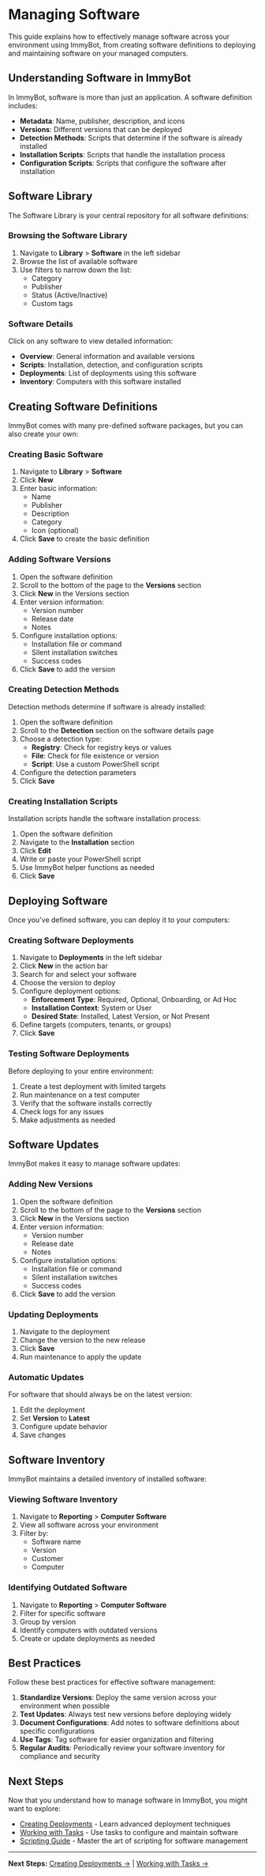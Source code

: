 # Managing Software

This guide explains how to effectively manage software across your environment using ImmyBot, from creating software definitions to deploying and maintaining software on your managed computers.

## Understanding Software in ImmyBot

In ImmyBot, software is more than just an application. A software definition includes:

- **Metadata**: Name, publisher, description, and icons
- **Versions**: Different versions that can be deployed
- **Detection Methods**: Scripts that determine if the software is already installed
- **Installation Scripts**: Scripts that handle the installation process
- **Configuration Scripts**: Scripts that configure the software after installation

## Software Library

The Software Library is your central repository for all software definitions:

### Browsing the Software Library

1. Navigate to **Library** > **Software** in the left sidebar
2. Browse the list of available software
3. Use filters to narrow down the list:
   - Category
   - Publisher
   - Status (Active/Inactive)
   - Custom tags

### Software Details

Click on any software to view detailed information:

- **Overview**: General information and available versions
- **Scripts**: Installation, detection, and configuration scripts
- **Deployments**: List of deployments using this software
- **Inventory**: Computers with this software installed

## Creating Software Definitions

ImmyBot comes with many pre-defined software packages, but you can also create your own:

### Creating Basic Software

1. Navigate to **Library** > **Software**
2. Click **New**
3. Enter basic information:
   - Name
   - Publisher
   - Description
   - Category
   - Icon (optional)
4. Click **Save** to create the basic definition

### Adding Software Versions

1. Open the software definition
2. Scroll to the bottom of the page to the **Versions** section
3. Click **New** in the Versions section
4. Enter version information:
   - Version number
   - Release date
   - Notes
5. Configure installation options:
   - Installation file or command
   - Silent installation switches
   - Success codes
6. Click **Save** to add the version

### Creating Detection Methods

Detection methods determine if software is already installed:

1. Open the software definition
2. Scroll to the **Detection** section on the software details page
3. Choose a detection type:
   - **Registry**: Check for registry keys or values
   - **File**: Check for file existence or version
   - **Script**: Use a custom PowerShell script
4. Configure the detection parameters
5. Click **Save**

### Creating Installation Scripts

Installation scripts handle the software installation process:

1. Open the software definition
2. Navigate to the **Installation** section
3. Click **Edit**
4. Write or paste your PowerShell script
5. Use ImmyBot helper functions as needed
6. Click **Save**

## Deploying Software

Once you've defined software, you can deploy it to your computers:

### Creating Software Deployments

1. Navigate to **Deployments** in the left sidebar
2. Click **New** in the action bar
3. Search for and select your software
4. Choose the version to deploy
5. Configure deployment options:
   - **Enforcement Type**: Required, Optional, Onboarding, or Ad Hoc
   - **Installation Context**: System or User
   - **Desired State**: Installed, Latest Version, or Not Present
6. Define targets (computers, tenants, or groups)
7. Click **Save**

### Testing Software Deployments

Before deploying to your entire environment:

1. Create a test deployment with limited targets
2. Run maintenance on a test computer
3. Verify that the software installs correctly
4. Check logs for any issues
5. Make adjustments as needed

## Software Updates

ImmyBot makes it easy to manage software updates:

### Adding New Versions

1. Open the software definition
2. Scroll to the bottom of the page to the **Versions** section
3. Click **New** in the Versions section
4. Enter version information:
   - Version number
   - Release date
   - Notes
5. Configure installation options:
   - Installation file or command
   - Silent installation switches
   - Success codes
6. Click **Save** to add the version

### Updating Deployments

1. Navigate to the deployment
2. Change the version to the new release
3. Click **Save**
4. Run maintenance to apply the update

### Automatic Updates

For software that should always be on the latest version:

1. Edit the deployment
2. Set **Version** to **Latest**
3. Configure update behavior
4. Save changes

## Software Inventory

ImmyBot maintains a detailed inventory of installed software:

### Viewing Software Inventory

1. Navigate to **Reporting** > **Computer Software**
2. View all software across your environment
3. Filter by:
   - Software name
   - Version
   - Customer
   - Computer

### Identifying Outdated Software

1. Navigate to **Reporting** > **Computer Software**
2. Filter for specific software
3. Group by version
4. Identify computers with outdated versions
5. Create or update deployments as needed

## Best Practices

Follow these best practices for effective software management:

1. **Standardize Versions**: Deploy the same version across your environment when possible
2. **Test Updates**: Always test new versions before deploying widely
3. **Document Configurations**: Add notes to software definitions about specific configurations
4. **Use Tags**: Tag software for easier organization and filtering
5. **Regular Audits**: Periodically review your software inventory for compliance and security

## Next Steps

Now that you understand how to manage software in ImmyBot, you might want to explore:

- [Creating Deployments](./creating-deployments.md) - Learn advanced deployment techniques
- [Working with Tasks](./working-with-tasks.md) - Use tasks to configure and maintain software
- [Scripting Guide](./scripts.md) - Master the art of scripting for software management

---

**Next Steps:** [Creating Deployments →](./creating-deployments.md) | [Working with Tasks →](./working-with-tasks.md)
